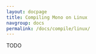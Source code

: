 ```yaml
---
layout: docpage
title: Compiling Mono on Linux
navgroup: docs
permalink: /docs/compile/linux/
---
```


TODO

